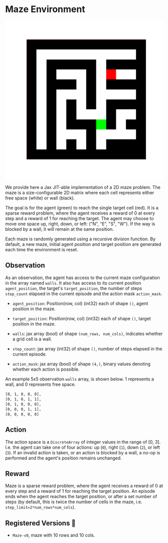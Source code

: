 # Maze Environment

<p align="center">
        <img src="../env_anim/maze.gif" width="600"/>
</p>

We provide here a Jax JIT-able implementation of a 2D maze problem. The maze is a size-configurable
2D matrix where each cell represents either free space (white) or wall (black).

The goal is for the agent (green) to reach the single target cell (red). It is a sparse reward
problem, where the agent receives a reward of 0 at every step and a reward of 1 for reaching the
target. The agent may choose to move one space up, right, down, or left: ("N", “E”, "S",  "W").
If the way is blocked by a wall, it will remain at the same position.

Each maze is randomly generated using a recursive division function. By default, a new maze,
initial agent position and target position are generated each time the environment is reset.


## Observation
As an observation, the agent has access to the current maze configuration in the array named
`walls`. It also has access to its current position `agent_position`, the target's
`target_position`, the number of steps `step_count` elapsed in the current episode and the action
mask `action_mask`.

- `agent_position`: Position(row, col) (int32) each of shape `()`, agent position in the maze.

- `target_position`: Position(row, col) (int32) each of shape `()`, target position in the maze.

- `walls`: jax array (bool) of shape `(num_rows, num_cols)`, indicates whether a grid cell is a
wall.

- `step_count`: jax array (int32) of shape `()`, number of steps elapsed in the current episode.

- `action_mask`: jax array (bool) of shape `(4,)`, binary values denoting whether each action is
possible.

An example 5x5 observation `walls` array, is shown below. 1 represents a wall, and 0 represents free
space.

```
[0, 1, 0, 0, 0],
[0, 1, 0, 1, 1],
[0, 1, 0, 0, 0],
[0, 0, 0, 1, 1],
[0, 0, 0, 0, 0]
```


## Action
The action space is a `DiscreteArray` of integer values in the range of [0, 3]. I.e. the agent can
take one of four actions: up (`0`), right (`1`), down (`2`), or left (`3`). If an invalid action is
taken, or an action is blocked by a wall, a no-op is performed and the agent's position remains
unchanged.


## Reward
Maze is a sparse reward problem, where the agent receives a reward of 0 at every step and a reward
of 1 for reaching the target position. An episode ends when the agent reaches the target position,
or after a set number of steps (by default, this is twice the number of cells in the maze, i.e.
`step_limit=2*num_rows*num_cols`).


## Registered Versions 📖
- `Maze-v0`, maze with 10 rows and 10 cols.
